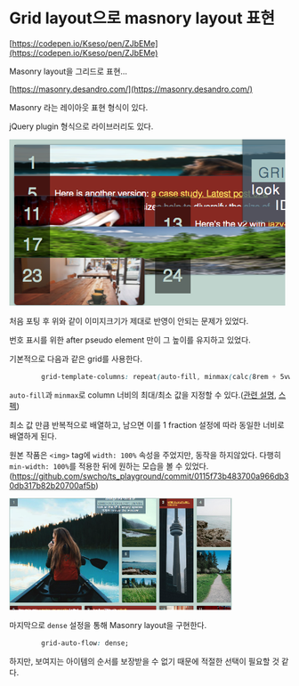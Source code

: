 Grid layout으로 masnory layout 표현
===

[https://codepen.io/Kseso/pen/ZJbEMe](https://codepen.io/Kseso/pen/ZJbEMe)

Masonry layout을 그리드로 표현...

[https://masonry.desandro.com/](https://masonry.desandro.com/)

Masonry 라는 레이아웃 표현 형식이 있다.

jQuery plugin 형식으로 라이브러리도 있다.

![](2017-11-17-10-14-55.png)

처음 포팅 후 위와 같이 이미지크기가 제대로 반영이 안되는 문제가 있었다.

번호 표시를 위한 after pseudo element 만이 그 높이를 유지하고 있었다.

기본적으로 다음과 같은 grid를 사용한다.

```css
        grid-template-columns: repeat(auto-fill, minmax(calc(8rem + 5vw + 5vh), 1fr));
```

`auto-fill`과 `minmax`로 column 너비의 최대/최소 값을 지정할 수 있다.([관련 설명](https://rachelandrew.co.uk/archives/2016/04/12/flexible-sized-grids-with-auto-fill-and-minmax/), [스펙](https://drafts.csswg.org/css-grid/#auto-repeat))

최소 값 만큼 반복적으로 배열하고, 남으면 이를 1 fraction 설정에 따라 동일한 너비로 배열하게 된다.

원본 작품은 `<img>` tag에 `width: 100%` 속성을 주었지만, 동작을 하지않았다. 다행히 `min-width: 100%`를 적용한 뒤에 원하는 모습을 볼 수 있었다. (https://github.com/swcho/ts_playground/commit/0115f73b483700a966db30db317b82b20700af5b)

![](2017-11-17-11-03-13.png)

마지막으로 `dense` 설정을 통해 Masonry layout을 구현한다.

``` css
        grid-auto-flow: dense;
```

하지만, 보여지는 아이템의 순서를 보장받을 수 없기 때문에 적절한 선택이 필요할 것 같다.
